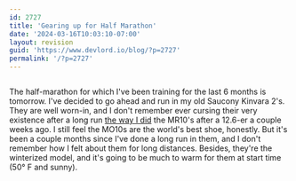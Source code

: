 ```yaml
---
id: 2727
title: 'Gearing up for Half Marathon'
date: '2024-03-16T10:03:10-07:00'
layout: revision
guid: 'https://www.devlord.io/blog/?p=2727'
permalink: '/?p=2727'
---
```


<a href="/blog/wp-content/uploads/2011/12/20111226-120702.jpg"><img class="alignnone size-full" src="/blog/wp-content/uploads/2011/12/20111226-120702.jpg?w=584" alt="" /></a>

The half-marathon for which I've been training for the last 6 months is tomorrow. I've decided to go ahead and run in my old Saucony Kinvara 2's. They are well worn-in, and I don't remember ever cursing their very existence after a long run <a href="https://www.devlord.io/blog/2012/02/19/mr10-runners-world-editors-choice/">the way I did</a> the MR10's after a 12.6-er a couple weeks ago. I still feel the MO10s are the world's best shoe, honestly. But it's been a couple months since I've done a long run in them, and I don't remember how I felt about them for long distances. Besides, they're the winterized model, and it's going to be much to warm for them at start time (50° F and sunny).